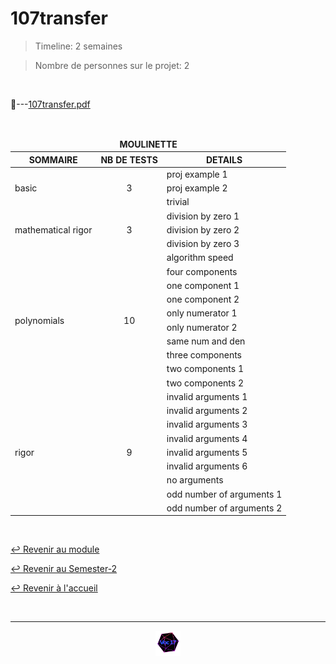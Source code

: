 # 107transfer

> Timeline: 2 semaines

> Nombre de personnes sur le projet: 2

<br>

📂---[107transfer.pdf](https://github.com/Studio-17/Epitech-Subjects/blob/main/Semester-2/B-MAT-200/107transfer/107transfer.pdf)


<br>


<table align="center">
    <thead>
        <tr>
            <td colspan="3" align="center"><strong>MOULINETTE</strong></td>
        </tr>
        <tr>
            <th>SOMMAIRE</th>
            <th>NB DE TESTS</th>
            <th>DETAILS</th>
        </tr>
    </thead>
    <tbody>
        <tr>
            <td rowspan="3">basic</td>
            <td rowspan="3" style="text-align: center;">3</td>
            <td>proj example 1</td>
        </tr>
    		<tr>
			<td>proj example 2</td>
		</tr>
		<tr>
			<td>trivial</td>
		</tr>
        <tr>
            <td rowspan="3">mathematical rigor</td>
            <td rowspan="3" style="text-align: center;">3</td>
            <td>division by zero 1</td>
        </tr>
    		<tr>
			<td>division by zero 2</td>
		</tr>
		<tr>
			<td>division by zero 3</td>
		</tr>
        <tr>
            <td rowspan="10">polynomials</td>
            <td rowspan="10" style="text-align: center;">10</td>
            <td>algorithm speed</td>
        </tr>
    		<tr>
			<td>four components</td>
		</tr>
		<tr>
			<td>one component 1</td>
		</tr>
		<tr>
			<td>one component 2</td>
		</tr>
		<tr>
			<td>only numerator 1</td>
		</tr>
		<tr>
			<td>only numerator 2</td>
		</tr>
		<tr>
			<td>same num and den</td>
		</tr>
		<tr>
			<td>three components</td>
		</tr>
		<tr>
			<td>two components 1</td>
		</tr>
		<tr>
			<td>two components 2</td>
		</tr>
        <tr>
            <td rowspan="9">rigor</td>
            <td rowspan="9" style="text-align: center;">9</td>
            <td>invalid arguments 1</td>
        </tr>
    		<tr>
			<td>invalid arguments 2</td>
		</tr>
		<tr>
			<td>invalid arguments 3</td>
		</tr>
		<tr>
			<td>invalid arguments 4</td>
		</tr>
		<tr>
			<td>invalid arguments 5</td>
		</tr>
		<tr>
			<td>invalid arguments 6</td>
		</tr>
		<tr>
			<td>no arguments</td>
		</tr>
		<tr>
			<td>odd number of arguments 1</td>
		</tr>
		<tr>
			<td>odd number of arguments 2</td>
		</tr>
	</tbody>
</table>

<br>

[↩️ Revenir au module](https://github.com/Studio-17/Epitech-Subjects/blob/main/Semester-2/B-MAT-200)

[↩️ Revenir au Semester-2](https://github.com/Studio-17/Epitech-Subjects/blob/main/Semester-2)

[↩️ Revenir à l'accueil](https://github.com/Studio-17/Epitech-Subjects)

<br>

---

<div align="center">

<a href="https://github.com/Studio-17" target="_blank"><img src="../../../assets/voc17.gif" width="40"></a>

</div>